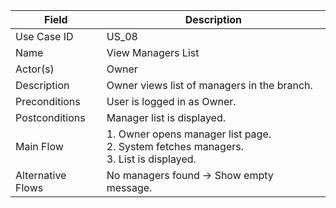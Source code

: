 | Field             | Description                                                                                   |
| ----------------- | --------------------------------------------------------------------------------------------- |
| Use Case ID       | US_08                                                                                         |
| Name              | View Managers List                                                                            |
| Actor(s)          | Owner                                                                                         |
| Description       | Owner views list of managers in the branch.                                                   |
| Preconditions     | User is logged in as Owner.                                                                   |
| Postconditions    | Manager list is displayed.                                                                    |
| Main Flow         | 1. Owner opens manager list page. <br> 2. System fetches managers. <br> 3. List is displayed. |
| Alternative Flows | No managers found → Show empty message.                                                       |
